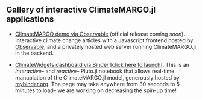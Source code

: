 ## Gallery of interactive ClimateMARGO.jl applications

- [ClimateMARGO demo via Observable](https://observablehq.com/@margo/visualizations) (official release coming *soon*). Interactive climate change articles with a Javascript frontend hosted by [Observable](https://observablehq.com/), and a privately hosted web server running ClimateMARGO.jl in the backend.

- [ClimateWidgets dashboard via Binder](https://github.com/ClimateMARGO/ClimateWidgets) [[click here to launch]](https://mybinder.org/v2/gh/ClimateMARGO/ClimateWidgets/master?urlpath=pluto/open?path=MARGO_optimization_dashboard.jl). This is an *interactive*– and *reactive*– Pluto.jl notebook that allows real-time manuplation of the ClimateMARGO.jl model, generously hosted by [mybinder.org](https://mybinder.org/). The page may take anywhere from 30 seconds to 5 minutes to load– we are working on decreasing the spin-up time! 
